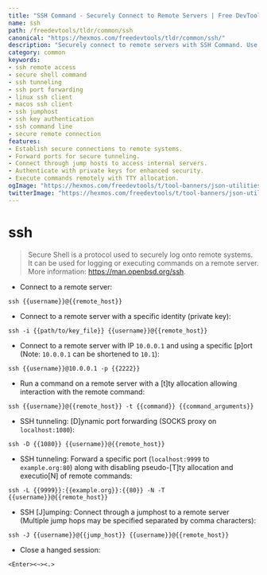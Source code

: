 ```yaml
---
title: "SSH Command - Securely Connect to Remote Servers | Free DevTools"
name: ssh
path: /freedevtools/tldr/common/ssh
canonical: "https://hexmos.com/freedevtools/tldr/common/ssh/"
description: "Securely connect to remote servers with SSH Command. Use advanced options like port forwarding and jumping to manage connections. Free online tool, no registration required."
category: common
keywords:
- ssh remote access
- secure shell command
- ssh tunneling
- ssh port forwarding
- linux ssh client
- macos ssh client
- ssh jumphost
- ssh key authentication
- ssh command line
- secure remote connection
features:
- Establish secure connections to remote systems.
- Forward ports for secure tunneling.
- Connect through jump hosts to access internal servers.
- Authenticate with private keys for enhanced security.
- Execute commands remotely with TTY allocation.
ogImage: "https://hexmos.com/freedevtools/t/tool-banners/json-utilities-banner.png"
twitterImage: "https://hexmos.com/freedevtools/t/tool-banners/json-utilities-banner.png"
---
```


# ssh

> Secure Shell is a protocol used to securely log onto remote systems.
> It can be used for logging or executing commands on a remote server.
> More information: <https://man.openbsd.org/ssh>.

- Connect to a remote server:

`ssh {{username}}@{{remote_host}}`

- Connect to a remote server with a specific identity (private key):

`ssh -i {{path/to/key_file}} {{username}}@{{remote_host}}`

- Connect to a remote server with IP `10.0.0.1` and using a specific [p]ort (Note: `10.0.0.1` can be shortened to `10.1`):

`ssh {{username}}@10.0.0.1 -p {{2222}}`

- Run a command on a remote server with a [t]ty allocation allowing interaction with the remote command:

`ssh {{username}}@{{remote_host}} -t {{command}} {{command_arguments}}`

- SSH tunneling: [D]ynamic port forwarding (SOCKS proxy on `localhost:1080`):

`ssh -D {{1080}} {{username}}@{{remote_host}}`

- SSH tunneling: Forward a specific port (`localhost:9999` to `example.org:80`) along with disabling pseudo-[T]ty allocation and executio[N] of remote commands:

`ssh -L {{9999}}:{{example.org}}:{{80}} -N -T {{username}}@{{remote_host}}`

- SSH [J]umping: Connect through a jumphost to a remote server (Multiple jump hops may be specified separated by comma characters):

`ssh -J {{username}}@{{jump_host}} {{username}}@{{remote_host}}`

- Close a hanged session:

`<Enter><~><.>`
